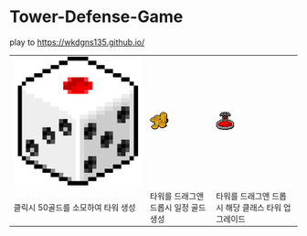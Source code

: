 # Tower-Defense-Game
play to https://wkdgns135.github.io/

<table>
    <tr>
        <td>
            <img src ='src/assets/images/button/dice.png'></img>
        </td>
        <td>
            <img src ='src/assets/images/button/bin.png'></img>
        </td>
        <td>
            <img src ='src/assets/images/button/upgrade.png'></img>
        </td>
    </tr>
        <tr>
        <td>
            클릭시 50골드를 소모하여 타워 생성
        </td>
        <td>
            타워를 드래그앤 드롭시 일정 골드 생성 
        </td>
        <td>
            타워를 드래그앤 드롭시 해당 클래스 타워 업그레이드
        </td>
    </tr>
</table>
